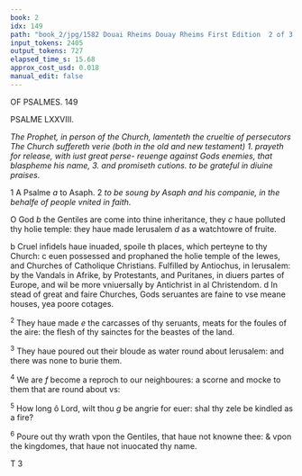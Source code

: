 ```yaml
---
book: 2
idx: 149
path: "book_2/jpg/1582 Douai Rheims Douay Rheims First Edition  2 of 3 1610 Old Testament.pdf-149.jpg"
input_tokens: 2405
output_tokens: 727
elapsed_time_s: 15.68
approx_cost_usd: 0.018
manual_edit: false
---
```

OF PSALMES. 149

PSALME LXXVIII.

*The Prophet, in person of the Church, lamenteth the crueltie of persecutors The Church suffereth verie (both in the old and new testament) 1. prayeth for release, with iust great perse-*
*reuenge against Gods enemies, that blaspheme his name, 3. and promiseth cutions.*
*to be grateful in diuine praises.*

1 A Psalme *a* to Asaph.
2 *to be soung by Asaph and his companie, in the behalfe of people vnited in faith.*

O God *b* the Gentiles are come into thine inheritance,
they *c* haue polluted thy holie temple: they haue made
Ierusalem *d* as a watchtowre of fruite.

<aside>b Cruel infidels haue inuaded, spoile th places, which perteyne to thy Church: c euen possessed and prophaned the holie temple of the Iewes, and Churches of Catholique Christians. Fulfilled by Antiochus, in Ierusalem: by the Vandals in Afrike, by Protestants, and Puritanes, in diuers partes of Europe, and wil be more vniuersally by Antichrist in al Christendom. d In stead of great and faire Churches, Gods seruantes are faine to vse meane houses, yea poore cotages.</aside>

<sup>2</sup> They haue made *e* the carcasses of thy seruants, meats for
the foules of the aire: the flesh of thy sainctes for the beastes
of the land.

[^1]: e Some persecutors suffer not Martyrs bodies to be buried, but hang them on poles, and pinacles, where birdes may eate them.

<sup>3</sup> They haue poured out their bloude as water round about
Ierusalem: and there was none to burie them.

<sup>4</sup> We are *f* become a reproch to our neighboures: a scorne
and mocke to them that are round about vs:

[^2]: f Christianes Galileans, Catholiques Homousians, and now Papistes, in spite and reproch.

<sup>5</sup> How long ô Lord, wilt thou *g* be angrie for euer: shal thy
zele be kindled as a fire?

[^3]: g Sinnes prouoking Gods wrath, are the cause why he suffereth his people to be persecuted.

<sup>6</sup> Poure out thy wrath vpon the Gentiles, that haue not
knowne thee: & vpon the kingdomes, that haue not inuocated
thy name.

[^4]: h Though the faithful committe some sinnes, yet in respect that they belieue rightly, haue zele in Gods cause, and denie not God, they are neerer to grace and fauour.

T 3